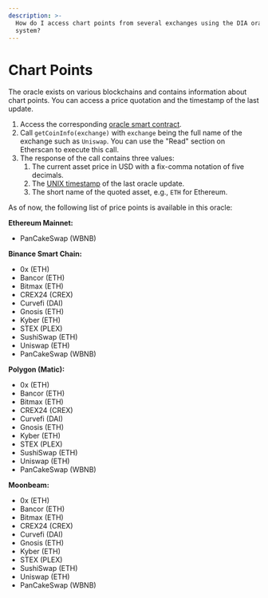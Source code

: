 ```yaml
---
description: >-
  How do I access chart points from several exchanges using the DIA oracle
  system?
---
```


# Chart Points

The oracle exists on various blockchains and contains information about chart points. You can access a price quotation and the timestamp of the last update.

1.  Access the corresponding [oracle smart contract](https://docs.diadata.org/documentation/oracle-documentation/deployed-contracts).
2. Call `getCoinInfo(exchange)` with `exchange` being the full name of the exchange such as `Uniswap`. You can use the "Read" section on Etherscan to execute this call.
3. The response of the call contains three values:
   1. The current asset price in USD with a fix-comma notation of five decimals.
   2. The [UNIX timestamp](https://www.unixtimestamp.com/) of the last oracle update.
   3. The short name of the quoted asset, e.g., `ETH` for Ethereum.

As of now, the following list of price points is available in this oracle:

**Ethereum Mainnet:**

* PanCakeSwap \(WBNB\)

**Binance Smart Chain:**

* 0x \(ETH\)
* Bancor \(ETH\)
* Bitmax \(ETH\)
* CREX24 \(CREX\)
* Curvefi \(DAI\)
* Gnosis \(ETH\)
* Kyber \(ETH\)
* STEX \(PLEX\)
* SushiSwap \(ETH\)
* Uniswap \(ETH\)
* PanCakeSwap \(WBNB\)

**Polygon \(Matic\):**

* 0x \(ETH\)
* Bancor \(ETH\)
* Bitmax \(ETH\)
* CREX24 \(CREX\)
* Curvefi \(DAI\)
* Gnosis \(ETH\)
* Kyber \(ETH\)
* STEX \(PLEX\)
* SushiSwap \(ETH\)
* Uniswap \(ETH\)
* PanCakeSwap \(WBNB\) 

**Moonbeam:**

* 0x \(ETH\)
* Bancor \(ETH\)
* Bitmax \(ETH\)
* CREX24 \(CREX\)
* Curvefi \(DAI\)
* Gnosis \(ETH\)
* Kyber \(ETH\)
* STEX \(PLEX\)
* SushiSwap \(ETH\)
* Uniswap \(ETH\)
* PanCakeSwap \(WBNB\) 

